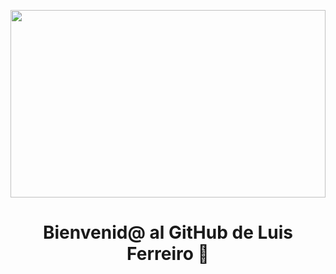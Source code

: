 <p align="center">
  <img src="https://media4.giphy.com/media/v1.Y2lkPTc5MGI3NjExMXF0MmxiNTZrZ3Zob2V5cWswdGFocGM5N2hmc3JoZW4wZmUxMWlqZiZlcD12MV9pbnRlcm5hbF9naWZfYnlfaWQmY3Q9Zw/WoD6JZnwap6s8/giphy.gif" width="100%" height="300" />
</p>

<h1 align="center">Bienvenid@ al GitHub de Luis Ferreiro 👋</h1>
